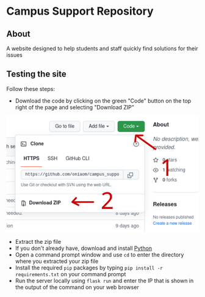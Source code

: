 # Campus Support Repository

## About	
 A website designed to help students and staff quickly find solutions for their issues
## Testing the site
Follow these steps:
- Download the code by clicking on the green "Code" button on the top right of the page and selecting "Download ZIP"

![](<- github readme items/Downloading the source code.png?raw=true>)


- Extract the zip file
- If you don't already have, download and install [Python](https://www.python.org/downloads/)
- Open a command prompt window and use ``cd`` to enter the directory where you extracted your zip file
- Install the required ``pip`` packages by typing ``pip install -r requirements.txt`` on your command prompt
- Run the server locally using ``flask run`` and enter the IP that is shown in the output of the command on your web browser
